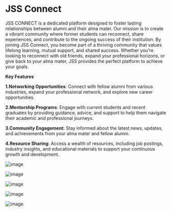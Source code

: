 # JSS Connect
JSS CONNECT is a dedicated platform designed to foster lasting relationships between alumni and their alma mater. Our mission is to create a vibrant community where former students can reconnect, share experiences, and contribute to the ongoing success of their institution.
By joining JSS Connect, you become part of a thriving community that values lifelong learning, mutual support, and shared success. Whether you're looking to reconnect with old friends, expand your professional horizons, or give back to your alma mater, JSS provides the perfect platform to achieve your goals.

**Key Features**

**1.Networking Opportunities**: Connect with fellow alumni from various industries, expand your professional network, and explore new career opportunities.

**2.Mentorship Programs**: Engage with current students and recent graduates by providing guidance, advice, and support to help them navigate their academic and professional journeys.

**3.Community Engagement**: Stay informed about the latest news, updates, and achievements from your alma mater and fellow alumni.

**4.Resource Sharing**: Access a wealth of resources, including job postings, industry insights, and educational materials to support your continuous growth and development.

![image](https://github.com/user-attachments/assets/6bcbe839-b92f-418f-8fef-58ff09151d58)

![image](https://github.com/user-attachments/assets/f03bb9f0-783b-4042-8c85-c056f054ee7b)

![image](https://github.com/user-attachments/assets/21fcc1ea-96c8-4b6b-90c2-fb74df609d1c)

![image](https://github.com/user-attachments/assets/0d5cbdfd-0937-4066-bdd0-4595cd401d1a)

![image](https://github.com/user-attachments/assets/6bf1483c-32e5-4513-95bd-b7156f72d7fe)

